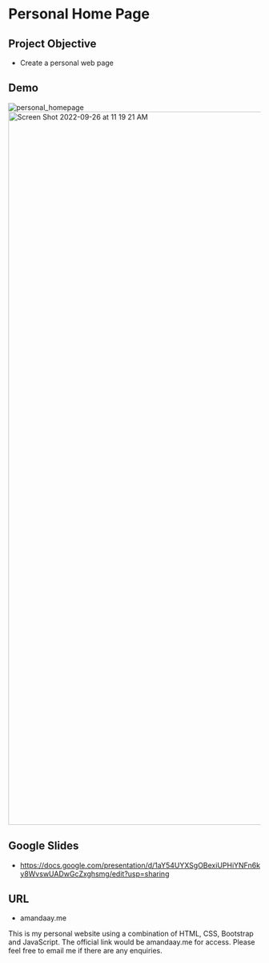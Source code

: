 # Personal Home Page
## Project Objective
- Create a personal web page

## Demo
![personal_homepage](https://user-images.githubusercontent.com/58647320/192213380-a7fd054c-3608-42cf-ae90-a715e2148afb.gif)
<img width="1422" alt="Screen Shot 2022-09-26 at 11 19 21 AM" src="https://user-images.githubusercontent.com/58647320/192316191-6aabe7b1-1244-40ee-8f2e-0e33b0bb48ce.png">



## Google Slides
- https://docs.google.com/presentation/d/1aY54UYXSgOBexiUPHiYNFn6ky8WvswUADwGcZxghsmg/edit?usp=sharing


## URL
- amandaay.me

This is my personal website using a combination of HTML, CSS, Bootstrap and JavaScript.
The official link would be amandaay.me for access.
Please feel free to email me if there are any enquiries.
